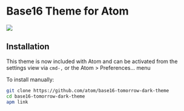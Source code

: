 # Base16 Theme for Atom

![](https://gist.github.com/wfarr/b7e57aa178fbca6519af/raw/b29d8fd9709da997380263d05d1c2b26dfb73967/Screen+Shot+2013-08-10+at+9.17.41+PM.png)

## Installation

This theme is now included with Atom and can be activated from the settings
view via `cmd-,` or the Atom > Preferences... menu

To install manually:

```sh
git clone https://github.com/atom/base16-tomorrow-dark-theme
cd base16-tomorrow-dark-theme
apm link
```
